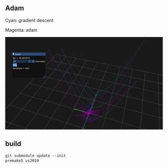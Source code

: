 ## Adam

Cyan: gradient descent

Magenta: adam

![demo](demo.gif)

## build

```
git submodule update --init
premake5 vs2019
```
